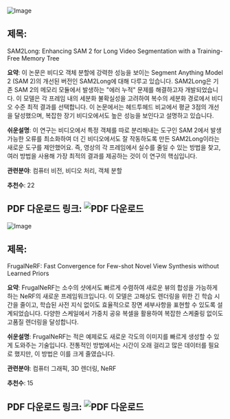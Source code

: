 ![Image](https://avatars.bcc9bf5cbf67546ad2b4c9ec8b96ac96.svg)

## 제목:
SAM2Long: Enhancing SAM 2 for Long Video Segmentation with a Training-Free Memory Tree

**요약**:
이 논문은 비디오 객체 분할에 강력한 성능을 보이는 Segment Anything Model 2 (SAM 2)의 개선된 버전인 SAM2Long에 대해 다루고 있습니다. SAM2Long은 기존 SAM 2의 메모리 모듈에서 발생하는 "에러 누적" 문제를 해결하고자 개발되었습니다. 이 모델은 각 프레임 내의 세분화 불확실성을 고려하여 복수의 세분화 경로에서 비디오 수준 최적 결과를 선택합니다. 이 논문에서는 헤드투헤드 비교에서 평균 3점의 개선을 달성했으며, 복잡한 장기 비디오에서도 높은 성능을 보인다고 설명하고 있습니다.

**쉬운설명**:
이 연구는 비디오에서 특정 객체를 따로 분리해내는 도구인 SAM 2에서 발생 가능한 오류를 최소화하여 더 긴 비디오에서도 잘 작동하도록 만든 SAM2Long이라는 새로운 도구를 제안했어요. 즉, 영상의 각 프레임에서 실수를 줄일 수 있는 방법을 찾고, 여러 방법을 사용해 가장 최적의 결과를 제공하는 것이 이 연구의 핵심입니다.

**관련분야**:
컴퓨터 비전, 비디오 처리, 객체 분할

**추천수**:
22

**PDF 다운로드 링크**: ![PDF 다운로드](https://arxiv.org/pdf/2410.16268)
---

![Image](https://avatars.57430d1bbde3a2fe5586e5fbcafb0e74.svg)

## 제목:
FrugalNeRF: Fast Convergence for Few-shot Novel View Synthesis without Learned Priors

**요약**:
FrugalNeRF는 소수의 샷에서도 빠르게 수렴하여 새로운 뷰의 합성을 가능하게 하는 NeRF의 새로운 프레임워크입니다. 이 모델은 고해상도 렌더링을 위한 긴 학습 시간을 줄이고, 학습된 사전 지식 없이도 효율적으로 장면 세부사항을 표현할 수 있도록 설계되었습니다. 다양한 스케일에서 가중치 공유 복셀을 활용하여 복잡한 스케줄링 없이도 고품질 렌더링을 달성합니다.

**쉬운설명**:
FrugalNeRF는 적은 예제로도 새로운 각도의 이미지를 빠르게 생성할 수 있게 도와주는 기술입니다. 전통적인 방법에서는 시간이 오래 걸리고 많은 데이터를 필요로 했지만, 이 방법은 이를 크게 줄였습니다.

**관련분야**:
컴퓨터 그래픽, 3D 렌더링, NeRF

**추천수**:
15

**PDF 다운로드 링크**: ![PDF 다운로드](https://arxiv.org/pdf/2410.16271)
---